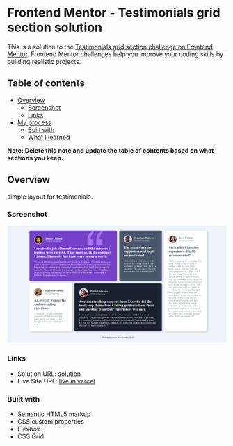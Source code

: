 # Frontend Mentor - Testimonials grid section solution

This is a solution to the [Testimonials grid section challenge on Frontend Mentor](https://www.frontendmentor.io/challenges/testimonials-grid-section-Nnw6J7Un7). Frontend Mentor challenges help you improve your coding skills by building realistic projects. 

## Table of contents

- [Overview](#overview)
  - [Screenshot](#screenshot)
  - [Links](#links)
- [My process](#my-process)
  - [Built with](#built-with)
  - [What I learned](#what-i-learned)

**Note: Delete this note and update the table of contents based on what sections you keep.**

## Overview
simple layout for testimonials.

### Screenshot

![](./screenshot.png)

### Links

- Solution URL: [solution](https://https://www.frontendmentor.io/solutions/responsive-testimonialsgridsection-with-gird-and-flexbox-PKhM-YL69)
- Live Site URL: [live in vercel](https://testimonials-grid-section-main-frontend-mentor-six.vercel.app/)


### Built with

- Semantic HTML5 markup
- CSS custom properties
- Flexbox
- CSS Grid






